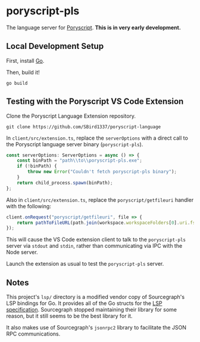 # poryscript-pls

The language server for [Poryscript](https://github.com/huderlem/poryscript). **This is in very early development.**

## Local Development Setup

First, install [Go](https://go.dev/doc/install).

Then, build it!
```
go build
```

## Testing with the Poryscript VS Code Extension

Clone the Poryscript Language Extension repository.
```
git clone https://github.com/SBird1337/poryscript-language
```

In `client/src/extension.ts`, replace the `serverOptions` with a direct call to the Poryscript language server binary (`poryscript-pls`).
```ts
const serverOptions: ServerOptions = async () => {
    const binPath = "path\\to\\poryscript-pls.exe";
    if (!binPath) {
        throw new Error("Couldn't fetch poryscript-pls binary");
    }
    return child_process.spawn(binPath);
};
```

Also in `client/src/extension.ts`, replace the `poryscript/getfileuri` handler with the following:
```ts
client.onRequest("poryscript/getfileuri", file => {
    return pathToFileURL(path.join(workspace.workspaceFolders[0].uri.fsPath, file)).toString();
});
```

This will cause the VS Code extension client to talk to the `poryscript-pls` server via `stdout` and `stdin`, rather than communicating via IPC with the Node server.

Launch the extension as usual to test the `poryscript-pls` server.

## Notes

This project's `lsp/` directory is a modified vendor copy of Sourcegraph's LSP bindings for Go. It provides all of the Go structs for the [LSP specification](https://microsoft.github.io/language-server-protocol/specifications/specification-current/). Sourcegraph stopped maintaining their library for some reason, but it still seems to be the best library for it.

It also makes use of Sourcegraph's `jsonrpc2` library to facilitate the JSON RPC communications.
